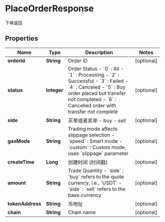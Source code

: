 
# PlaceOrderResponse

下单返回

## Properties

Name | Type | Description | Notes
------------ | ------------- | ------------- | -------------
**orderId** | **String** | Order ID |  [optional]
**status** | **Integer** | Order Status - &#x60;0&#x60; : All - &#x60;1&#x60; : Processing - &#x60;2&#x60; : Successful - &#x60;3&#x60; : Failed - &#x60;4&#x60; : Canceled - &#x60;5&#x60; : Buy order placed but transfer not completed - &#x60;6&#x60; : Cancelled order with transfer not complete |  [optional]
**side** | **String** | 买单或者卖单 - buy - sell |  [optional]
**gasMode** | **String** | Trading mode affects slippage selection - &#x60;speed&#x60; : Smart mode - &#x60;custom&#x60; : Custom mode, uses &#x60;slippage&#x60; parameter |  [optional]
**createTime** | **Long** | 创建时间 (时间戳) |  [optional]
**amount** | **String** | Trade Quantity - &#x60;side&#x60; : &#x60;buy&#x60; refers to the quote currency, i.e., &#x60;USDT&#x60; - &#x60;side&#x60; : &#x60;sell&#x60; refers to the base currency |  [optional]
**tokenAddress** | **String** | 币地址 |  [optional]
**chain** | **String** | Chain name |  [optional]

